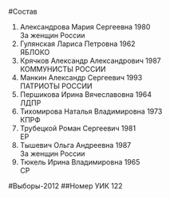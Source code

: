 #Состав
1. Александрова Мария Сергеевна 1980   
    За женщин России
2. Гулянская Лариса Петровна 1962   
    ЯБЛОКО
3. Крячков Александр Александрович 1987   
    КОММУНИСТЫ РОССИИ
4. Манкин Александр Сергеевич 1993   
    ПАТРИОТЫ РОССИИ
5. Першикова Ирина Вячеславовна 1964   
    ЛДПР
6. Тихомирова Наталья Владимировна 1973   
    КПРФ
7. Трубецкой Роман Сергеевич 1981   
    ЕР
8. Тышевич Ольга Андреевна 1987   
    За женщин России
9. Тюкель Ирина Владимировна 1965   
    СР

#Выборы-2012
##Номер УИК
122